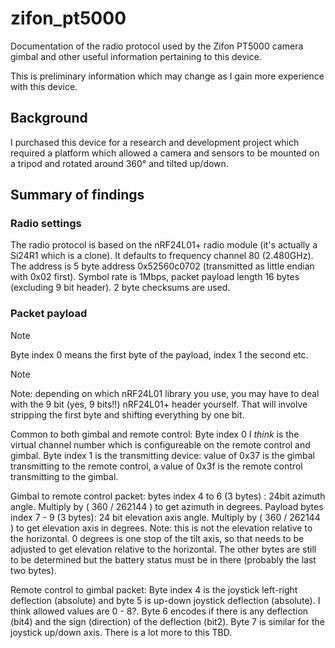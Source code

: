 # zifon_pt5000
Documentation of the radio protocol used by the Zifon PT5000 camera gimbal and other useful information pertaining to this device.

This is preliminary information which may change as I gain more experience with this device. 

## Background

I purchased this device for a research and development project which required a platform which allowed a camera and sensors to be mounted on a tripod and rotated around 360° and tilted up/down.

## Summary of findings

### Radio settings
The radio protocol is based on the nRF24L01+ radio module (it's actually a Si24R1 which is a clone). It defaults to frequency channel 80 (2.480GHz). The address is 5 byte address 0x52560c0702 (transmitted as little endian with 0x02 first). Symbol rate is 1Mbps, packet payload length 16 bytes (excluding 9 bit header). 2 byte checksums are used.

### Packet payload 

> [!NOTE]  
> Byte index 0 means the first byte of the payload, index 1 the second etc.

> [!NOTE]
> Note: depending on which nRF24L01 library you use, you may have to deal with the 9 bit (yes, 9 bits!!) nRF24L01+ header yourself. That will involve stripping the first byte and shifting everything by one bit.

Common to both gimbal and remote control: Byte index 0 I *think* is the virtual channel number which is configureable on the remote control and gimbal. Byte index 1 is the transmitting device: value of 0x37 is the gimbal transmitting to the remote control, a value of 0x3f is the remote control transmitting to the gimbal.

Gimbal to remote control packet:  bytes index 4 to 6 (3 bytes) : 24bit azimuth angle. Multiply by ( 360 / 262144 ) to get azimuth in degrees. Payload bytes index 7 - 9 (3 bytes): 24 bit elevation axis angle.  Multiply by ( 360 / 262144 ) to get elevation axis in degrees. Note: this is not the elevation relative to the horizontal.  0 degrees is one stop of the tilt axis, so that needs to be adjusted to get elevation relative to the horizontal.  The other bytes are still to be determined but the battery status must be in there (probably the last two bytes).

Remote control to gimbal packet:  Byte index 4 is the joystick left-right deflection (absolute) and byte 5 is up-down joystick deflection (absolute). I think allowed values are 0 - 8?. Byte 6 encodes if there is any deflection (bit4) and the sign (direction) of the deflection (bit2). Byte 7 is similar for the joystick up/down axis. There is a lot more to this TBD.
